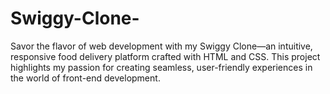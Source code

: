 # Swiggy-Clone-
 Savor the flavor of web development with my Swiggy Clone—an intuitive, responsive food delivery platform crafted with HTML and CSS. This project highlights my passion for creating seamless, user-friendly experiences in the world of front-end development.
